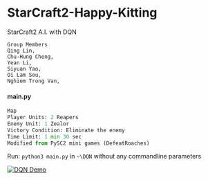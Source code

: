 # StarCraft2-Happy-Kitting
StarCraft2 A.I. with DQN

```
Group Members
Qing Lin,           
Chu-Hung Cheng,         
Yean Li,           
Siyuan Yao,             
Oi Lam Sou,           
Nghiem Trong Van,       
```

#### main.py

```python
Map
Player Units: 2 Reapers
Enemy Unit: 1 Zealor
Victory Condition: Eliminate the enemy
Time Limit: 1 min 30 sec
Modified from PySC2 mini games (DefeatRoaches)

```
Run:
`python3 main.py` in `~\DQN`
without any commandline parameters

[![DQN Demo](https://www.youtube.com/watch?v=EH-jz9o_wDg/0.jpg)](https://www.youtube.com/watch?v=EH-jz9o_wDg "DQN Demo")
